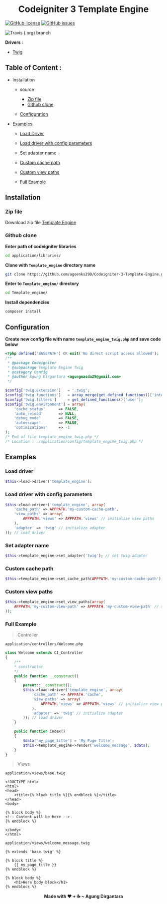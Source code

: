 <h1 align="center">Codeigniter 3 Template Engine</h1>

[![GitHub license](https://img.shields.io/github/license/agoenks29D/Codeigniter-3-Template-Engine?label=License&style=plastic)](https://github.com/agoenks29D/Codeigniter-3-Template-Engine/blob/main/LICENSE) [![GitHub issues](https://img.shields.io/github/issues/agoenks29D/Codeigniter-3-Template-Engine?style=plastic)](https://github.com/agoenks29D/Codeigniter-3-Template-Engine/issues)

![Travis (.org) branch](https://img.shields.io/travis/twigphp/Twig/2.x?label=Twig%20Build&style=plastic)

**Drivers** : 

- [Twig](https://twig.symfony.com)

## Table of Content : 

- Installation

	- source

		- [Zip file](#Zip-file)
		- [Github clone](#github-clone)

	- [Configuration](#configuration)

- [Examples](#examples)

	- [Load Driver](#load-driver)

	- [Load driver with config parameters](#load-driver-with-config-parameters)

	- [Set adapter name](#set-adapter-name)

	- [Custom cache path](#custom-cache-path)

	- [Custom view paths](#custom-view-paths)

	- [Full Example](#full-example)

## Installation

### Zip file

Download zip file [Template Engine](https://github.com/agoenks29D/Codeigniter-3-Template-Engine/releases/download/twig-2.x/Template_engine.zip)

### Github clone

**Enter path of codeigniter libraries**

```bash
cd application/libraries/
```

**Clone with `Template_engine` directory name**

```bash
git clone https://github.com/agoenks29D/Codeigniter-3-Template-Engine.git "Template_engine"
```

**Enter to `Template_engine/` directory**

```bash
cd Template_engine/
```

**Install dependencies**

```bash
composer install
```

## Configuration

**Create new config file with name `template_engine_twig.php` and save code below**

```php
<?php defined('BASEPATH') OR exit('No direct script access allowed');
/**
 * @package Codeigniter
 * @subpackage Template Engine Twig
 * @category Config
 * @author Agung Dirgantara <agungmasda29@gmail.com>
 */

$config['twig.extension'] 	= '.twig';
$config['twig.functions']	= array_merge(get_defined_functions()['internal'],get_defined_functions()['user']);
$config['twig.filters']		= get_defined_functions()['user'];
$config['twig.environment'] = array(
	'cache_status'      => FALSE,
	'auto_reload'       => NULL,
	'debug_mode'        => FALSE,
	'autoescape'        => FALSE,
	'optimizations'     => -1
);
/* End of file template_engine_twig.php */
/* Location : ./application/config/template_engine_twig.php */
```

## Examples

### Load driver

```php
$this->load->driver('template_engine');
```

### Load driver with config parameters

```php
$this->load->driver('template_engine', array(
	'cache_path' => APPPATH.'my-custom-cache-path',
	'view_paths' => array(
		APPPATH.'views' => APPPATH.'views' // initialize view paths
	),
	'adapter' => 'twig' // initialize adapter
)); // load driver
```

### Set adapter name

```php
$this->template_engine->set_adapter('twig'); // set twig adapter
```

### Custom cache path

```php
$this->template_engine->set_cache_path(APPPATH.'my-custom-cache-path'); // set custom cache path
```

### Custom view paths

```php
$this->template_engine->set_view_paths(array(
	APPPATH.'my-custom-view-path' => APPPATH.'my-custom-view-path' // set custom view path
));
```

### Full Example

> Controller

`application/controllers/Welcome.php`

```php
class Welcome extends CI_Controller
{
	/**
	* constructor
	*/
	public function __construct()
	{
		parent::__construct();
		$this->load->driver('template_engine', array(
			'cache_path' => APPPATH.'cache',
			'view_paths' => array(
				APPPATH.'views' => APPPATH.'views' // initialize view paths
			),
			'adapter' => 'twig' // initialize adapter
		)); // load driver
	}

	public function index()
	{
		$data['my_page_title'] = 'My Page Title';
		$this->template_engine->render('welcome_message', $data);
	}
}
```

> Views

`application/views/base.twig`

```twig
<!DOCTYPE html>
<html>
<head>
	<title>{% block title %}{% endblock %}</title>
</head>
<body>

{% block body %}
<!-- Content will be here -->
{% endblock %}

</body>
</html>
```

`application/views/welcome_message.twig`

```twig
{% extends 'base.twig' %}

{% block title %}
	{{ my_page_title }}
{% endblock %}

{% block body %}
	<h1>Here body block</h1>
{% endblock %}
```

<p align="center"><b>Made with ❤️ + ☕ ~ Agung Dirgantara</b></p>
